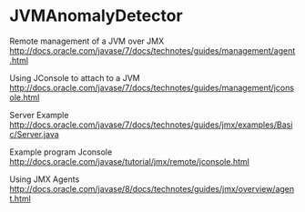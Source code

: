JVMAnomalyDetector
==================

Remote management of a JVM over JMX
http://docs.oracle.com/javase/7/docs/technotes/guides/management/agent.html

Using JConsole to attach to a JVM
http://docs.oracle.com/javase/7/docs/technotes/guides/management/jconsole.html

Server Example
http://docs.oracle.com/javase/7/docs/technotes/guides/jmx/examples/Basic/Server.java

Example program Jconsole
http://docs.oracle.com/javase/tutorial/jmx/remote/jconsole.html

Using JMX Agents
http://docs.oracle.com/javase/8/docs/technotes/guides/jmx/overview/agent.html

